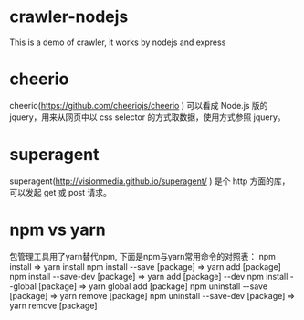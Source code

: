 # crawler-nodejs
This is a demo of crawler, it works by nodejs and express

# cheerio
cheerio(https://github.com/cheeriojs/cheerio ) 可以看成 Node.js 版的 jquery，用来从网页中以 css selector 的方式取数据，使用方式参照 jquery。

# superagent
superagent(http://visionmedia.github.io/superagent/ ) 是个 http 方面的库，可以发起 get 或 post 请求。

# npm vs yarn
包管理工具用了yarn替代npm, 下面是npm与yarn常用命令的对照表：
npm install  => yarn install
npm install --save [package] => yarn add [package]
npm install --save-dev [package] => yarn add [package] --dev
npm install --global [package] => yarn global add [package]
npm uninstall --save [package] => yarn remove [package]
npm uninstall --save-dev [package] => yarn remove [package]